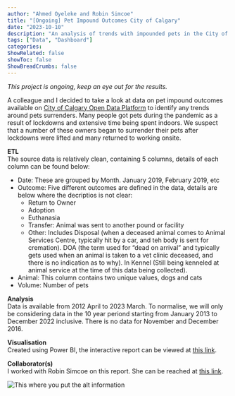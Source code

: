 ```yaml
---
author: "Ahmed Oyeleke and Robin Simcoe"
title: "[Ongoing] Pet Impound Outcomes City of Calgary"
date: "2023-10-10"
description: "An analysis of trends with impounded pets in the City of Calgary before, during and after the COVID-19 pandemic"
tags: ["Data", "Dashboard"]
categories: 
ShowRelated: false
showToc: false
ShowBreadCrumbs: false
---
```


_This project is ongoing, keep an eye out for the results._  

A colleague and I decided to take a look at data on pet impound outcomes available on [City of Calgary Open Data Platform](https://data.calgary.ca/Services-and-Amenities/Pets-Impound-Outcomes/jmrf-j94e) to identify any trends around pets surrenders. Many people got pets during the pandemic as a result of lockdowns and extensive time being spent indoors. We suspect that a number of these owners began to surrender their pets after lockdowns were lifted and many returned to working onsite.

**ETL**  
The source data is relatively clean, containing 5 columns, details of each column can be found below:
- Date: These are grouped by Month. January 2019, February 2019, etc
- Outcome: Five different outcomes are defined in the data, details are below where the decriptios is not clear:
  * Return to Owner
  * Adoption
  * Euthanasia
  * Transfer: Animal was sent to another pound or facility
  * Other: Includes Disposal (when a deceased animal comes to Animal Services Centre, typically hit by a car, and teh body is sent for cremation). DOA (the term used for “dead on arrival” and typically gets used when an animal is taken to a vet clinic deceased, and there is no indication as to why). In Kennel (Still being kenneled at animal service at the time of this data being collected).
- Animal: This column contains two unique values, dogs and cats
- Volume: Number of pets 

**Analysis**  
Data is available from 2012 April to 2023 March. To normalise, we will only be considering data in the 10 year periond starting from January 2013 to December 2022 inclusive. There is no data for November and December 2016.


**Visualisation**  
Created using Power BI, the interactive report can be viewed at [this link]().

**Collaborator(s)**  
I worked with Robin Simcoe on this report. She can be reached at [this link]().

![This where you put the alt information](/uploads/yycpetoutcomesquery.png "Data import into Power BI")


<!-- ![This where you put the alt information](/uploads/self.webp "Data Import into Power BI") -->

